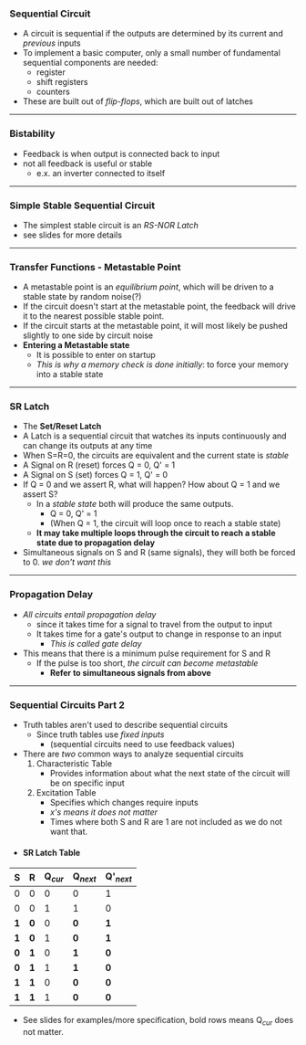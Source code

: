### Sequential Circuit
- A circuit is sequential if the outputs are determined by its current and *previous* inputs
- To implement a basic computer, only a small number of fundamental sequential components are needed:
	- register
	- shift registers
	- counters
- These are built out of *flip-flops*, which are built out of latches
---
### Bistability
- Feedback is when output is connected back to input
- not all feedback is useful or stable 
	- e.x. an inverter connected to itself
---
### Simple Stable Sequential Circuit
 - The simplest stable circuit is an *RS-NOR Latch*
 - see slides for more details
---
### Transfer Functions - Metastable Point
- A metastable point is an *equilibrium point*, which will be driven to a stable state by random noise(?)
- If the circuit doesn't start at the metastable point, the feedback will drive it to the nearest possible stable point.
- If the circuit starts at the metastable point, it will most likely be pushed slightly to one side by circuit noise
- **Entering a Metastable state**
	- It is possible to enter on startup
	- *This is why a memory check is done initially*: to force your memory into a stable state
---
### SR Latch
- The **Set/Reset Latch**
- A Latch is a sequential circuit that watches its inputs continuously and can change its outputs at any time
- When S=R=0, the circuits are equivalent and the current state is *stable*
- A Signal on R (reset) forces Q = 0, Q' = 1
- A Signal on S (set) forces Q = 1, Q' = 0
- If Q = 0 and we assert R, what will happen? How about Q = 1 and we assert S?
	- In a *stable state* both will produce the same outputs. 
		- Q = 0, Q' = 1
		- (When Q = 1, the circuit will loop once to reach a stable state)
	- **It may take multiple loops through the circuit to reach a stable state due to propagation delay** 
- Simultaneous signals on S and R (same signals), they will both be forced to 0. *we don't want this*
---
### Propagation Delay
- *All circuits entail propagation delay*
	- since it takes time for a signal to travel from the output to input
	- It takes time for a gate's output to change in response to an input
		- *This is called gate delay*
- This means that there is a minimum pulse requirement for S and R
	- If the pulse is too short, *the circuit can become metastable*
		- **Refer to simultaneous signals from above**
---
### Sequential Circuits Part 2
- Truth tables aren't used to describe sequential circuits
	- Since truth tables use *fixed inputs* 
		- (sequential circuits need to use feedback values)
- There are *two* common ways to analyze sequential circuits
	1. Characteristic Table
		- Provides information about what the next state of the circuit will be on specific input
	2. Excitation Table
		- Specifies which changes require inputs
		- *x's means it does not matter*
		- Times where both S and R are 1 are not included as we do not want that.
- #### SR Latch Table

| S     | R     | Q$_{cur}$ | Q$_{next}$ | Q'$_{next}$ |
| ----- | ----- | --------- | ---------- | ----------- |
| 0     | 0     | 0         | 0          | 1           |
| 0     | 0     | 1         | 1          | 0           |
| **1** | **0** | 0         | **0**      | **1**       |
| **1** | **0** | 1         | **0**      | **1**       |
| **0** | **1** | 0         | **1**      | **0**       |
| **0** | **1** | 1         | **1**      | **0**       |
| **1** | **1** | 0         | **0**      | **0**       |
| **1** | **1** | 1         | **0**      | **0**       |
- See slides for examples/more specification, bold rows means Q$_{cur}$ does not matter.